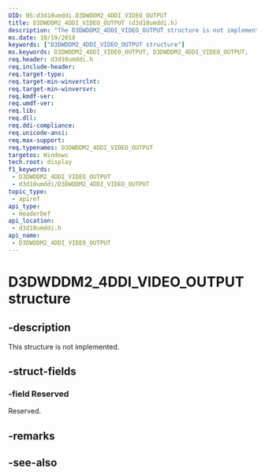 ```yaml
---
UID: NS:d3d10umddi.D3DWDDM2_4DDI_VIDEO_OUTPUT
title: D3DWDDM2_4DDI_VIDEO_OUTPUT (d3d10umddi.h)
description: "The D3DWDDM2_4DDI_VIDEO_OUTPUT structure is not implemented. Don't use this structure in your code."
ms.date: 10/19/2018
keywords: ["D3DWDDM2_4DDI_VIDEO_OUTPUT structure"]
ms.keywords: D3DWDDM2_4DDI_VIDEO_OUTPUT, D3DWDDM2_4DDI_VIDEO_OUTPUT,
req.header: d3d10umddi.h
req.include-header: 
req.target-type: 
req.target-min-winverclnt: 
req.target-min-winversvr: 
req.kmdf-ver: 
req.umdf-ver: 
req.lib: 
req.dll: 
req.ddi-compliance: 
req.unicode-ansi: 
req.max-support: 
req.typenames: D3DWDDM2_4DDI_VIDEO_OUTPUT
targetos: Windows
tech.root: display
f1_keywords:
 - D3DWDDM2_4DDI_VIDEO_OUTPUT
 - d3d10umddi/D3DWDDM2_4DDI_VIDEO_OUTPUT
topic_type:
 - apiref
api_type:
 - HeaderDef
api_location:
 - d3d10umddi.h
api_name:
 - D3DWDDM2_4DDI_VIDEO_OUTPUT
---
```


# D3DWDDM2_4DDI_VIDEO_OUTPUT structure


## -description

This structure is not implemented.

## -struct-fields

### -field Reserved

Reserved.

## -remarks

## -see-also

